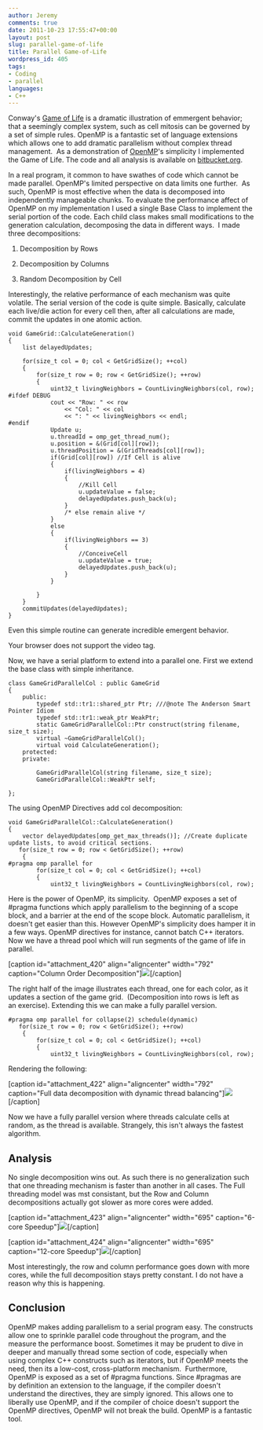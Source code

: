 ```yaml
---
author: Jeremy
comments: true
date: 2011-10-23 17:55:47+00:00
layout: post
slug: parallel-game-of-life
title: Parallel Game-of-Life
wordpress_id: 405
tags:
- Coding
- parallel
languages: 
- C++
---
```


Conway's [Game of Life](http://www.bitstorm.org/gameoflife/) is a dramatic illustration of emmergent behavior; that a seemingly complex system, such as cell mitosis can be governed by a set of simple rules. OpenMP is a fantastic set of language extensions which allows one to add dramatic parallelism without complex thread management.  As a demonstration of [OpenMP](http://openmp.org/wp/)'s simplicity I implemented the Game of Life. The code and all analysis is available on [bitbucket.org](https://bitbucket.org/jwright/parallel-game-of-life).

<!-- more -->

In a real program, it common to have swathes of code which cannot be made parallel. OpenMP's limited perspective on data limits one further.  As such, OpenMP is most effective when the data is decomposed into independently manageable chunks. To evaluate the performance affect of OpenMP on my implementation I used a single Base Class to implement the serial portion of the code. Each child class makes small modifications to the generation calculation, decomposing the data in different ways.  I made three decompositions:



	
  1. Decomposition by Rows

	
  2. Decomposition by Columns

	
  3. Random Decomposition by Cell




Interestingly, the relative performance of each mechanism was quite volatile. The serial version of the code is quite simple. Basically, calculate each live/die action for every cell then, after all calculations are made, commit the updates in one atomic action.






    
    void GameGrid::CalculateGeneration()
    {
        list delayedUpdates;
    
        for(size_t col = 0; col < GetGridSize(); ++col)
        {
            for(size_t row = 0; row < GetGridSize(); ++row)
            {
                uint32_t livingNeighbors = CountLivingNeighbors(col, row);
    #ifdef DEBUG
                cout << "Row: " << row
                    << "Col: " << col
                    << ": " << livingNeighbors << endl;
    #endif
                Update u;
                u.threadId = omp_get_thread_num();
                u.position = &(Grid[col][row]);
                u.threadPosition = &(GridThreads[col][row]);
                if(Grid[col][row]) //If Cell is alive
                {
                    if(livingNeighbors = 4)
                    {
                        //Kill Cell
                        u.updateValue = false;
                        delayedUpdates.push_back(u);
                    }
                    /* else remain alive */
                }
                else
                {
                    if(livingNeighbors == 3)
                    {
                        //ConceiveCell
                        u.updateValue = true;
                        delayedUpdates.push_back(u);
                    }
                }
    
            }
        }
        commitUpdates(delayedUpdates);
    }





Even this simple routine can generate incredible emergent behavior.


Your browser does not support the video tag.



Now, we have a serial platform to extend into a parallel one. First we extend the base class with simple inheritance.



    
    class GameGridParallelCol : public GameGrid
    {
        public:
            typedef std::tr1::shared_ptr Ptr; ///@note The Anderson Smart Pointer Idiom
            typedef std::tr1::weak_ptr WeakPtr;
            static GameGridParallelCol::Ptr construct(string filename, size_t size);
            virtual ~GameGridParallelCol();
            virtual void CalculateGeneration();
        protected:
        private:
    
            GameGridParallelCol(string filename, size_t size);
            GameGridParallelCol::WeakPtr self;
    
    };




The using OpenMP Directives add col decomposition:



    
    void GameGridParallelCol::CalculateGeneration()
    {
        vector delayedUpdates[omp_get_max_threads()]; //Create duplicate update lists, to avoid critical sections.
       for(size_t row = 0; row < GetGridSize(); ++row)
        {
    #pragma omp parallel for
            for(size_t col = 0; col < GetGridSize(); ++col)
            {
                uint32_t livingNeighbors = CountLivingNeighbors(col, row);






Here is the power of OpenMP, its simplicity.  OpenMP exposes a set of #pragma functions which apply parallelism to the beginning of a scope block, and a barrier at the end of the scope block. Automatic parallelism, it doesn't get easier than this. However OpenMP's simplicity does hamper it in a few ways. OpenMP directives for instance, cannot batch C++ iterators. Now we have a thread pool which will run segments of the game of life in parallel.

[caption id="attachment_420" align="aligncenter" width="792" caption="Column Order Decomposition"][![](http://www.codestrokes.com/wp-content/uploads/2011/10/Screenshot-at-2011-10-22-215034.png)](http://www.codestrokes.com/wp-content/uploads/2011/10/Screenshot-at-2011-10-22-215034.png)[/caption]

The right half of the image illustrates each thread, one for each color, as it updates a section of the game grid.  (Decomposition into rows is left as an exercise). Extending this we can make a fully parallel version.





    
    #pragma omp parallel for collapse(2) schedule(dynamic)
       for(size_t row = 0; row < GetGridSize(); ++row)
        {
            for(size_t col = 0; col < GetGridSize(); ++col)
            {
                uint32_t livingNeighbors = CountLivingNeighbors(col, row);






Rendering the following:

[caption id="attachment_422" align="aligncenter" width="792" caption="Full data decomposition with dynamic thread balancing"][![](http://www.codestrokes.com/wp-content/uploads/2011/10/CorrectedFullThreadRender.png)](http://www.codestrokes.com/wp-content/uploads/2011/10/CorrectedFullThreadRender.png)[/caption]






Now we have a fully parallel version where threads calculate cells at random, as the thread is available. Strangely, this isn't always the fastest algorithm.




## Analysis


No single decomposition wins out. As such there is no generalization such that one threading mechanism is faster than another in all cases. The Full threading model was mst consistant, but the Row and Column decompositions actually got slower as more cores were added.

[caption id="attachment_423" align="aligncenter" width="695" caption="6-core Speedup"][![](http://www.codestrokes.com/wp-content/uploads/2011/10/fitted-speedup-1024x768.png)](http://www.codestrokes.com/wp-content/uploads/2011/10/fitted-speedup.png)[/caption]

[caption id="attachment_424" align="aligncenter" width="695" caption="12-core Speedup"][![](http://www.codestrokes.com/wp-content/uploads/2011/10/fitted-speedup1-1024x768.png)](http://www.codestrokes.com/wp-content/uploads/2011/10/fitted-speedup1.png)[/caption]

Most interestingly, the row and column performance goes down with more cores, while the full decomposition stays pretty constant. I do not have a reason why this is happening.


## Conclusion




OpenMP makes adding parallelism to a serial program easy. The constructs allow one to sprinkle parallel code throughout the program, and the measure the performance boost. Sometimes it may be prudent to dive in deeper and manually thread some section of code, especially when using complex C++ constructs such as iterators, but if OpenMP meets the need, then its a low-cost, cross-platform mechanism.  Furthermore, OpenMP is exposed as a set of #pragma functions. Since #pragmas are by definition an extension to the language, if the compiler doesn't understand the directives, they are simply ignored. This allows one to liberally use OpenMP, and if the compiler of choice doesn't support the OpenMP directives, OpenMP will not break the build. OpenMP is a fantastic tool.
